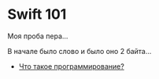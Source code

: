 # Swift 101

Моя проба пера...

В начале было слово и было оно 2 байта...

* [Что такое программирование?](0.1.what-is-programming.md)